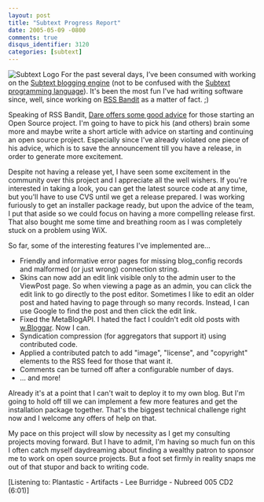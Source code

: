 ```yaml
---
layout: post
title: "Subtext Progress Report"
date: 2005-05-09 -0800
comments: true
disqus_identifier: 3120
categories: [subtext]
---
```

![Subtext Logo](/images/header_logo.gif) For the past several days, I’ve
been consumed with working on the [Subtext blogging
engine](http://haacked.com/archive/2005/05/04/2953.aspx) (not to be
confused with the [Subtext programming
language](http://c2.com/cgi/wiki?SubtextLanguage)). It's been the most
fun I've had writing software since, well, since working on [RSS
Bandit](http://www.rssbandit.org/) as a matter of fact. ;)

Speaking of RSS Bandit, [Dare offers some good
advice](http://www.25hoursaday.com/weblog/PermaLink.aspx?guid=766396c5-0c27-46a6-b029-5aa369605e32)
for those starting an Open Source project. I'm going to have to pick his
(and others) brain some more and maybe write a short article with advice
on starting and continuing an open source project. Especially since I've
already violated one piece of his advice, which is to save the
announcement till you have a release, in order to generate more
excitement.

Despite not having a release yet, I have seen some excitement in the
community over this project and I appreciate all the well wishers. If
you're interested in taking a look, you can get the latest source code
at any time, but you'll have to use CVS until we get a release prepared.
I was working furiously to get an installer package ready, but upon the
advice of the team, I put that aside so we could focus on having a more
compelling release first. That also bought me some time and breathing
room as I was completely stuck on a problem using WiX.

So far, some of the interesting features I've implemented are...

-   Friendly and informative error pages for missing blog\_config
    records and malformed (or just wrong) connection string.
-   Skins can now add an edit link visible only to the admin user to the
    ViewPost page. So when viewing a page as an admin, you can click the
    edit link to go directly to the post editor. Sometimes I like to
    edit an older post and hated having to page through so many records.
    Instead, I can use Google to find the post and then click the edit
    link.
-   Fixed the MetaBlogAPI. I hated the fact I couldn't edit old posts
    with [w.Bloggar](http://www.wbloggar.com/). Now I can.
-   Syndication compression (for aggregators that support it) using
    contributed code.
-   Applied a contributed patch to add "image", "license", and
    "copyright" elements to the RSS feed for those that want it.
-   Comments can be turned off after a configurable number of days.
-   ... and more!

Already it's at a point that I can't wait to deploy it to my own blog.
But I'm going to hold off till we can implement a few more features and
get the installation package together. That's the biggest technical
challenge right now and I welcome any offers of help on that.

My pace on this project will slow by necessity as I get my consulting
projects moving forward. But I have to admit, I'm having so much fun on
this I often catch myself daydreaming about finding a wealthy patron to
sponsor me to work on open source projects. But a foot set firmly in
reality snaps me out of that stupor and back to writing code.

[Listening to: Plantastic - Artifacts - Lee Burridge - Nubreed 005 CD2
(6:01)]

